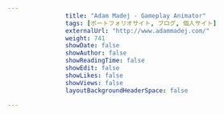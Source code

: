 ```yaml
---
                title: "Adam Madej - Gameplay Animator"
                tags: [ポートフォリオサイト, ブログ, 個人サイト]
                externalUrl: "http://www.adammadej.com/"
                weight: 741
                showDate: false
                showAuthor: false
                showReadingTime: false
                showEdit: false
                showLikes: false
                showViews: false
                layoutBackgroundHeaderSpace: false
                
---
```



